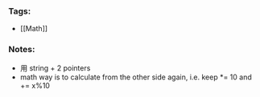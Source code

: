 ### Tags:
- [[Math]]
### Notes:
- 用 string + 2 pointers
- math way is to calculate from the other side again, i.e. keep *= 10 and += x%10

